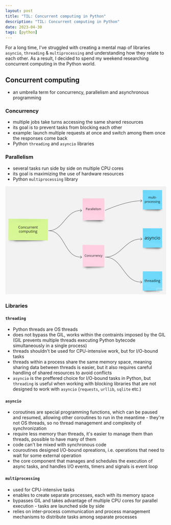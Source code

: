 ```yaml
---
layout: post
title: "TIL: Concurrent computing in Python"
description: "TIL: Concurrent computing in Python"
date: 2023-04-30
tags: [python]
---
```


For a long time, I've struggled with creating a mental map of libraries `asyncio`, `threading` & `multiprocessing` and understanding how they relate to each other. As a result, I decided to spend my weekend researching concurrent computing in the Python world.


## Concurrent computing
* an umbrella term for concurrency, parallelism and asynchronous programming 

### Concurrency 
* multiple jobs take turns accessing the same shared resources 
* its goal is to prevent tasks from blocking each other
* example: launch multiple requests at once and switch among them once the responses come back
* Python `threading` and `asyncio` libraries

### Parallelism
* several tasks run side by side on multiple CPU cores
* its goal is maximizing the use of hardware resources 
* Python `multiprocessing` library 

<img src="../images/posts/concurrent-computing-graph.jpg">


### Libraries
#### `threading`
* Python threads are OS threads
* does not bypass the GIL, works within the contraints imposed by the GIL (GIL prevents multiple threads executing Python bytecode simultaneously in a single process) 
* threads shouldn't be used for CPU-intensive work, but for I/O-bound tasks
* threads within a process share the same memory space, meaning sharing data between threads is easier, but it also requires careful handling of shared resources to avoid conflicts 
* `asyncio` is the preffered choice for I/O-bound tasks in Python, but `threading` is useful when working with blocking libraries that are not designed to work with `asyncio` (`requests`, `urllib`, `sqlite` etc.) 

#### `asyncio`
* coroutines are special programming functions, which can be paused and resumed, allowing other coroutines to run in the meantime - they're not OS threads, so no thread management and complexity of synchronization
* require less memory than threads, it's easier to manage them than threads, possible to have many of them
* code can't be mixed with synchronous code 
* couroutines designed I/O-bound opreations, i.e. operations that need to wait for some external operation
* the core component that manages and schedules the execution of async tasks, and handles I/O events, timers and signals is event loop 


#### `multiprocessing`
* used for CPU-intensive tasks 
* enables to create separate processes, each with its memory space
* bypasses GIL and takes advantage of multiple CPU cores for parallel execution - tasks are launched side by side 
* relies on inter-process communication and process management mechanisms to distribute tasks among separate processes 

 
